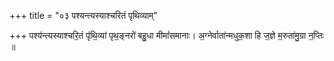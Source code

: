 +++
title = "०३ पश्यन्त्यस्याश्चरितं पृथिव्याम्"

+++
पश्य॑न्त्यस्याश्चरि॒तं पृ॑थि॒व्यां पृथ॒ङ्नरो॑ बहु॒धा मीमां॑समानाः। अ॒ग्नेर्वाता॑न्मधुक॒शा हि ज॒ज्ञे म॒रुता॑मु॒ग्रा न॒प्तिः ॥